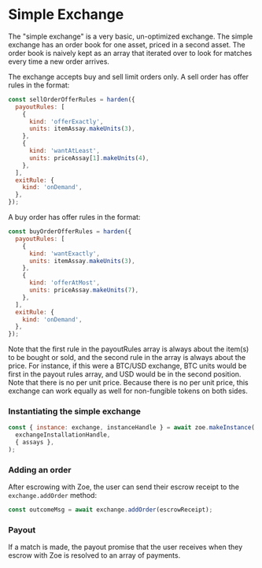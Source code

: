 # Simple Exchange

The "simple exchange" is a very basic, un-optimized exchange. The
simple exchange has an order book for one asset, priced in a second
asset. The order book is naively kept as an array that iterated over
to look for matches every time a new order arrives. 

The exchange accepts buy and sell limit orders only. A sell order has
offer rules in the format:

```js
const sellOrderOfferRules = harden({
  payoutRules: [
    {
      kind: 'offerExactly',
      units: itemAssay.makeUnits(3),
    },
    {
      kind: 'wantAtLeast',
      units: priceAssay[1].makeUnits(4),
    },
  ],
  exitRule: {
    kind: 'onDemand',
  },
});
```

A buy order has offer rules in the format:

```js
const buyOrderOfferRules = harden({
  payoutRules: [
    {
      kind: 'wantExactly',
      units: itemAssay.makeUnits(3),
    },
    {
      kind: 'offerAtMost',
      units: priceAssay.makeUnits(7),
    },
  ],
  exitRule: {
    kind: 'onDemand',
  },
});
```

Note that the first rule in the payoutRules array is always about the
item(s) to be bought or sold, and the second rule in the array is
always about the price. For instance, if this were a BTC/USD exchange,
BTC units would be first in the payout rules array, and USD would be
in the second position. Note that there is no per unit price. Because
there is no per unit price, this exchange can work equally as well for
non-fungible tokens on both sides. 

### Instantiating the simple exchange

```js
const { instance: exchange, instanceHandle } = await zoe.makeInstance(
  exchangeInstallationHandle,
  { assays },
);
```

### Adding an order

After escrowing with Zoe, the user can send their escrow receipt to
the `exchange.addOrder` method:

```js
const outcomeMsg = await exchange.addOrder(escrowReceipt);
```

### Payout

If a match is made, the payout promise that the user receives when
they escrow with Zoe is resolved to an array of payments.
